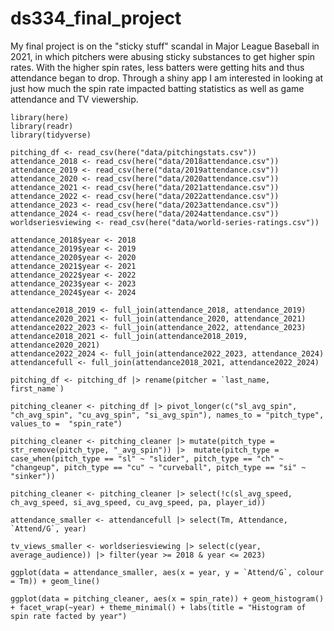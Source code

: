 # ds334_final_project

My final project is on the "sticky stuff" scandal in Major League Baseball in 2021, in which pitchers were abusing sticky substances to get higher spin rates. With the higher spin rates, less batters were getting hits and thus attendance began to drop. Through a shiny app I am interested in looking at just how much the spin rate impacted batting statistics as well as game attendance and TV viewership.

```{r message=FALSE, warning=FALSE, echo=FALSE}
library(here)
library(readr)
library(tidyverse)
```

```{r message=FALSE, warning=FALSE, echo=FALSE}
pitching_df <- read_csv(here("data/pitchingstats.csv"))
attendance_2018 <- read_csv(here("data/2018attendance.csv"))
attendance_2019 <- read_csv(here("data/2019attendance.csv"))
attendance_2020 <- read_csv(here("data/2020attendance.csv"))
attendance_2021 <- read_csv(here("data/2021attendance.csv"))
attendance_2022 <- read_csv(here("data/2022attendance.csv"))
attendance_2023 <- read_csv(here("data/2023attendance.csv"))
attendance_2024 <- read_csv(here("data/2024attendance.csv"))
worldseriesviewing <- read_csv(here("data/world-series-ratings.csv"))
```

```{r message=FALSE, warning=FALSE, echo=FALSE}
attendance_2018$year <- 2018
attendance_2019$year <- 2019
attendance_2020$year <- 2020
attendance_2021$year <- 2021
attendance_2022$year <- 2022
attendance_2023$year <- 2023
attendance_2024$year <- 2024
```

```{r message=FALSE, warning=FALSE, echo=FALSE}
attendance2018_2019 <- full_join(attendance_2018, attendance_2019)
attendance2020_2021 <- full_join(attendance_2020, attendance_2021)
attendance2022_2023 <- full_join(attendance_2022, attendance_2023)
attendance2018_2021 <- full_join(attendance2018_2019, attendance2020_2021)
attendance2022_2024 <- full_join(attendance2022_2023, attendance_2024)
attendancefull <- full_join(attendance2018_2021, attendance2022_2024)
```

```{r message=FALSE, warning=FALSE, echo=FALSE}
pitching_df <- pitching_df |> rename(pitcher = `last_name, first_name`)
```

```{r message=FALSE, warning=FALSE, echo=FALSE}
pitching_cleaner <- pitching_df |> pivot_longer(c("sl_avg_spin", "ch_avg_spin", "cu_avg_spin", "si_avg_spin"), names_to = "pitch_type", values_to =  "spin_rate")

pitching_cleaner <- pitching_cleaner |> mutate(pitch_type = str_remove(pitch_type, "_avg_spin")) |>  mutate(pitch_type = case_when(pitch_type == "sl" ~ "slider", pitch_type == "ch" ~ "changeup", pitch_type == "cu" ~ "curveball", pitch_type == "si" ~ "sinker"))  

pitching_cleaner <- pitching_cleaner |> select(!c(sl_avg_speed, ch_avg_speed, si_avg_speed, cu_avg_speed, pa, player_id)) 
```

```{r message=FALSE, warning=FALSE, echo=FALSE}
attendance_smaller <- attendancefull |> select(Tm, Attendance, `Attend/G`, year)
```

```{r message=FALSE, warning=FALSE, echo=FALSE}
tv_views_smaller <- worldseriesviewing |> select(c(year, average_audience)) |> filter(year >= 2018 & year <= 2023)
```

```{r message=FALSE, warning=FALSE, echo=FALSE}
ggplot(data = attendance_smaller, aes(x = year, y = `Attend/G`, colour = Tm)) + geom_line()
```

```{r message=FALSE, warning=FALSE, echo=FALSE}
ggplot(data = pitching_cleaner, aes(x = spin_rate)) + geom_histogram() + facet_wrap(~year) + theme_minimal() + labs(title = "Histogram of spin rate facted by year")
```
